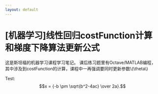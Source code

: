 ```yaml
---
layout: default
---
```

[机器学习]线性回归costFunction计算和梯度下降算法更新公式
===============
这是斯坦福的机器学习课程学习笔记。
课后练习题里有Octave/MATLAB编程，其中涉及到costFunction的计算，课程中一再强调要同时更新参数\\(\theta\\)


Test:
$$x = {-b \pm \sqrt{b^2-4ac} \over 2a}.$$
